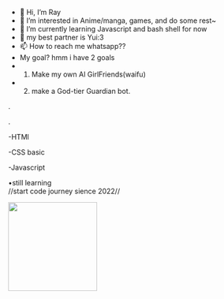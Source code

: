 - 👋 Hi, I’m Ray
- 👀 I’m interested in Anime/manga, games, and do some rest~
- 🌱 I’m currently learning Javascript and bash shell for now
- 💞️ my best partner is Yui:3
- 📫 How to reach me whatsapp??
- My goal? hmm i have 2 goals
-   1. Make my own AI GirlFriends(waifu)
-   2. make a God-tier Guardian bot.

.
<!---
NeedMeh/NeedMeh is a ✨ special ✨ repository because its `README.md` (this file) appears on your GitHub profile.
You can click the Preview link to take a look at your changes.
--->
.

-HTMl

-CSS basic

-Javascript

•still learning <br>
//start code journey sience 2022//




<img height="180em" src="https://github-readme-stats.vercel.app/api?username=Ray&show_icons=true&hide_border=true&&count_private=true&include_all_commits=true" />
